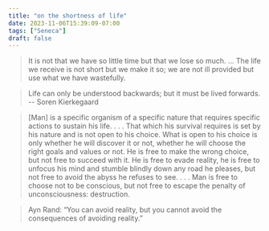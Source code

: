 ```yaml
---
title: "on the shortness of life"
date: 2023-11-06T15:39:09-07:00
tags: ["Seneca"]
draft: false
---
```


> It is not that we have so little time but that we lose so much. ... The life we receive is not short but we make it so; we are not ill provided but use what we have wastefully.

> Life can only be understood backwards; but it must be lived forwards. -- Soren Kierkegaard

> [Man] is a specific organism of a specific nature that requires specific actions to sustain his life. . . . That which his survival requires is set by his nature and is not open to his choice. What is open to his choice is only whether he will discover it or not, whether he will choose the right goals and values or not. He is free to make the wrong choice, but not free to succeed with it. He is free to evade reality, he is free to unfocus his mind and stumble blindly down any road he pleases, but not free to avoid the abyss he refuses to see. . . . Man is free to choose not to be conscious, but not free to escape the penalty of unconsciousness: destruction.

> Ayn Rand: “You can avoid reality, but you cannot avoid the consequences of avoiding reality.”
